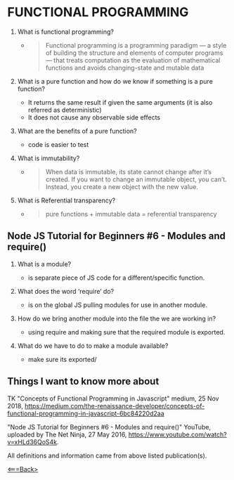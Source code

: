 # FUNCTIONAL PROGRAMMING

1. What is functional programming?

    - >Functional programming is a programming paradigm — a style of building the structure and elements of computer programs — that treats computation as the evaluation of mathematical functions and avoids changing-state and mutable data

2. What is a pure function and how do we know if something is a pure function?

    - It returns the same result if given the same arguments (it is also referred as deterministic)
    - It does not cause any observable side effects

3. What are the benefits of a pure function?

    - code is easier to test 

4. What is immutability?

    - > When data is immutable, its state cannot change after it’s created. If you want to change an immutable object, you can’t. Instead, you create a new object with the new value.

5. What is Referential transparency?

     - > pure functions + immutable data = referential transparency

## Node JS Tutorial for Beginners #6 - Modules and require()

1. What is a module?

    - is separate piece of JS code for a different/specific function.

2. What does the word ‘require’ do?

    - is on the global JS pulling modules for use in another module.
3. How do we bring another module into the file the we are working in?

    - using require and making sure that the required module is exported.
4. What do we have to do to make a module available?

    - make sure its exported/

## Things I want to know more about


TK "Concepts of Functional Programming in Javascript" medium, 25 Nov 2018, <https://medium.com/the-renaissance-developer/concepts-of-functional-programming-in-javascript-6bc84220d2aa>

"Node JS Tutorial for Beginners #6 - Modules and require()" YouTube, uploaded by The Net Ninja, 27 May 2016, https://www.youtube.com/watch?v=xHLd36QoS4k.

All definitions and information came from above listed publication(s).

[<===Back>](README.md)
